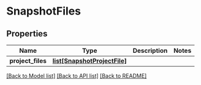 # SnapshotFiles

## Properties
Name | Type | Description | Notes
------------ | ------------- | ------------- | -------------
**project_files** | [**list[SnapshotProjectFile]**](SnapshotProjectFile.md) |  | 

[[Back to Model list]](../README.md#documentation-for-models) [[Back to API list]](../README.md#documentation-for-api-endpoints) [[Back to README]](../README.md)



